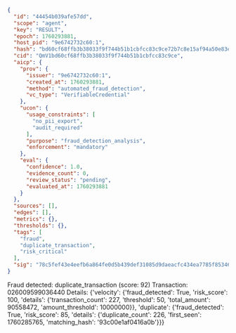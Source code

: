 ```json
{
  "id": "44454b039afe57dd",
  "scope": "agent",
  "key": "RESULT",
  "epoch": 1760293881,
  "host_pid": "9e6742732c60:1",
  "hash": "bd60cf68ffb3b38033f9f744b51b1cbfcc83c9ce72b7c8e15af94a50e83ebb9a",
  "cid": "QmV1bd60cf68ffb3b38033f9f744b51b1cbfcc83c9ce",
  "aicp": {
    "prov": {
      "issuer": "9e6742732c60:1",
      "created_at": 1760293881,
      "method": "automated_fraud_detection",
      "vc_type": "VerifiableCredential"
    },
    "ucon": {
      "usage_constraints": [
        "no_pii_export",
        "audit_required"
      ],
      "purpose": "fraud_detection_analysis",
      "enforcement": "mandatory"
    },
    "eval": {
      "confidence": 1.0,
      "evidence_count": 0,
      "review_status": "pending",
      "evaluated_at": 1760293881
    }
  },
  "sources": [],
  "edges": [],
  "metrics": {},
  "thresholds": {},
  "tags": [
    "fraud",
    "duplicate_transaction",
    "risk_critical"
  ],
  "sig": "78c5fef43e4eefb6a864fe0d5b439def31085d9daeacfc434ea7785f853464a8"
}
```

Fraud detected: duplicate_transaction (score: 92)
Transaction: 026009599036440
Details: {'velocity': {'fraud_detected': True, 'risk_score': 100, 'details': {'transaction_count': 227, 'threshold': 50, 'total_amount': 90558472, 'amount_threshold': 10000000}}, 'duplicate': {'fraud_detected': True, 'risk_score': 85, 'details': {'duplicate_count': 226, 'first_seen': 1760285765, 'matching_hash': '93c00e1af0416a0b'}}}
